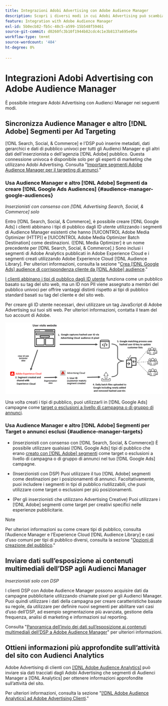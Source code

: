 ```yaml
---
title: Integrazioni Adobi Advertising con Adobe Audience Manager
description: Scopri i diversi modi in cui Adobi Advertising può scambiare dati con Adobe Audience Manager.
feature: Integration with Adobe Audience Manager
exl-id: 5b0ecb82-fb5c-48c5-a599-15b548f59461
source-git-commit: d0260fc3b10f1944b82cdc4c1e3b8137a695e05e
workflow-type: tm+mt
source-wordcount: '484'
ht-degree: 0%

---
```


# Integrazioni Adobi Advertising con Adobe Audience Manager

È possibile integrare Adobi Advertising con Audienci Manager nei seguenti modi.

## Sincronizza Audience Manager e altro [!DNL Adobe] Segmenti per Ad Targeting

[!DNL Search, Social, & Commerce] e l&#39;DSP può inserire metadati, dati gerarchici e dati di pubblico univoci per tutti gli Audienci Manager e gli altri dati dell&#39;inserzionista o dell&#39;agenzia [!DNL Adobe] pubblico. Questa connessione univoca è disponibile solo per gli esperti di marketing che utilizzano Adobi Advertising. Consulta &quot;[Importare segmenti Adobe Audience Manager per il targeting di annunci](/help/integrations/audience-manager/import-audiences.md).&quot;

### Usa Audience Manager e altro [!DNL Adobe] Segmenti da creare [!DNL Google Ads Audiences] {#audience-manager-google-audiences}

*Inserzionisti con consenso con [!DNL Advertising Search, Social, & Commerce] solo*

Entro [!DNL Search, Social, & Commerce], è possibile creare [!DNL Google Ads] i clienti abbinano i tipi di pubblico dagli ID utente utilizzando i segmenti di Audience Manager esistenti che hanno [!UICONTROL Adobe Media Optimizer (HTTP)] e [!UICONTROL Adobe Media Optimizer Batch Destination] come destinazioni. ([!DNL Media Optimizer] è un nome precedente per [!DNL Search, Social, & Commerce].) Sono inclusi i segmenti di Adobe Analytics pubblicati in Adobe Experience Cloud e i segmenti creati utilizzando Adobe Experience Cloud [!DNL Audience Library]. Per ulteriori informazioni, consulta la sezione &quot;[Crea [!DNL Google Ads] audience di corrispondenza cliente da [!DNL Adobe] audience](/help/search-social-commerce/campaign-management/campaigns/google-audience-from-adobe-audience.md).&quot;

[I clienti abbinano i tipi di pubblico dagli ID utente](https://support.google.com/google-ads/answer/9199250) funziona come un pubblico basato su tag del sito web, ma un ID non PII viene assegnato a membri del pubblico univoci per offrire vantaggi distinti rispetto ai tipi di pubblico standard basati su tag del cliente e del sito web.

Per creare gli ID utente necessari, devi utilizzare un tag JavaScript di Adobe Advertising <!-- with a user ID parameter -->sui tuoi siti web. Per ulteriori informazioni, contatta il team del tuo account di Adobe.

![processo di creazione del segmento](/help/integrations/assets/ad_search_user_id_pic.png)

Una volta creati i tipi di pubblico, puoi utilizzarli in [!DNL Google Ads] campagne come [target o esclusioni a livello di campagna o di gruppo di annunci](#audience-manager-targets).

### Usa Audience Manager e altro [!DNL Adobe] Segmenti per Target o annunci esclusi {#audience-manager-targets}

* (inserzionisti con consenso con [!DNL Search, Social, & Commerce]) È possibile utilizzare qualsiasi [!DNL Google Ads] tipi di pubblico che erano [creato con [!DNL Adobe] segmenti](#audience-manager-google-audiences) come target o esclusioni a livello di campagna o di gruppo di annunci nel tuo [!DNL Google Ads] campagne.

* (Inserzionisti con DSP) Puoi utilizzare il tuo [!DNL Adobe] segmenti come destinazioni per i posizionamenti di annunci. Facoltativamente, puoi includere i segmenti in tipi di pubblico riutilizzabili, che puoi utilizzare come target o esclusioni per più posizionamenti.

* (Per gli inserzionisti che utilizzano Advertising Creative) Puoi utilizzare i [!DNL Adobe] segmenti come target per creativi specifici nelle esperienze pubblicitarie.

>[!NOTE]
>
>Per ulteriori informazioni su come creare tipi di pubblico, consulta l’Audience Manager e l’Experience Cloud [!DNL Audience Library] e casi d’uso comuni per tipi di pubblico diversi, consulta la sezione &quot;[Opzioni di creazione del pubblico](https://experienceleague.adobe.com/docs/experience-cloud-kcs/kbarticles/KA-16471.html).&quot;

## Inviare dati sull’esposizione ai contenuti multimediali dell’DSP agli Audienci Manager

*Inserzionisti solo con DSP*

I clienti DSP con Adobe Audience Manager possono acquisire dati da campagne pubblicitarie utilizzando chiamate pixel per gli Audienci Manager. Puoi quindi utilizzare i dati della campagna per creare caratteristiche basate su regole, da utilizzare per definire nuovi segmenti per abilitare vari casi d’uso dell’DSP, ad esempio segmentazione più avanzata, gestione della frequenza, analisi di marketing e informazioni sul reporting.

Consulta &quot;[Panoramica dell’invio dei dati sull’esposizione ai contenuti multimediali dell’DSP a Adobe Audience Manager](/help/integrations/audience-manager/media-data-integration/overview.md)&quot; per ulteriori informazioni.

## Ottieni informazioni più approfondite sull’attività del sito con Audienci Analytics

Adobe Advertising di clienti con [[!DNL Adobe Audience Analytics]](https://experienceleague.adobe.com/docs/analytics/integration/audience-analytics/mc-audiences-aam.html) può inviare sia dati tracciati dagli Adobi Advertising che segmenti di Audienci Manager a [!DNL Analytics] per ottenere informazioni approfondite sull’attività del sito.

Per ulteriori informazioni, consulta la sezione &quot;[[!DNL Adobe Audience Analytics] ad Adobe Advertising Clienti](/help/integrations/audience-manager/audience-analytics.md).&quot;
